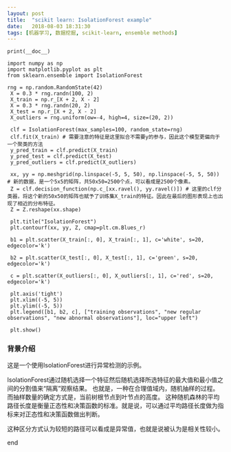 ```yaml
---
layout: post
title:  "scikit learn: IsolationForest example"
date:   2018-08-03 18:31:30
tags: [机器学习, 数据挖掘, scikit-learn, ensemble methods]
---
```


    print(__doc__)

    import numpy as np
    import matplotlib.pyplot as plt
    from sklearn.ensemble import IsolationForest

    rng = np.random.RandomState(42)
     X = 0.3 * rng.randn(100, 2)
     X_train = np.r_[X + 2, X - 2]
     X = 0.3 * rng.randn(20, 2)
     X_test = np.r_[X + 2, X - 2]
     X_outliers = rng.uniform(ow=-4, high=4, size=(20, 2))

     clf = IsolationForest(max_samples=100, random_state=rng)
     clf.fit(X_train) # 需要注意的特征是这里拟合不需要y的参与，因此这个模型更偏向于一个聚类的方法
     y_pred_train = clf.predict(X_train)
     y_pred_test = clf.predict(X_test)
     y_pred_outliers = clf.predict(X_outliers)

     xx, yy = np.meshgrid(np.linspace(-5, 5, 50), np.linspace(-5, 5, 50)) # 新的数据，是一个5x5的矩阵，共50x50=2500个点，可以看成是2500个像素。
     Z = clf.decision_function(np.c_[xx.ravel(), yy.ravel()]) # 这里的clf分类器，将这个新的50x50的矩阵也赋予了训练集X_train的特征。因此在最后的图形表现上也出现了相近的分布特征。
     Z = Z.reshape(xx.shape)

     plt.title("IsolationForest")
     plt.contourf(xx, yy, Z, cmap=plt.cm.Blues_r)

     b1 = plt.scatter(X_train[:, 0], X_train[:, 1], c='white', s=20, edgecolor='k')

     b2 = plt.scatter(X_test[:, 0], X_test[:, 1], c='green', s=20, edgecolor='k')

     c = plt.scatter(X_outliers[:, 0], X_outliers[:, 1], c='red', s=20, edgecolor='k')

     plt.axis('tight')
     plt.xlim((-5, 5))
     plt.ylim((-5, 5))
     plt.legend([b1, b2, c], ["training observations", "new regular observations", "new abnormal observations"], loc="upper left")

     plt.show()






### 背景介绍
这是一个使用IsolationForest进行异常检测的示例。

IsolationForest通过随机选择一个特征然后随机选择所选特征的最大值和最小值之间的分割值来“隔离”观察结果。
也就是，一种在合理值域内，随机抽样的过程。
而抽样数量的确定方式是，当前树根节点到叶节点的高度。
这种随机森林的平均路径长度是衡量正态性和决策函数的标准。就是说，可以通过平均路径长度做为指标来对正态性和决策函数做出判断。

这种区分方式认为较短的路径可以看成是异常值，也就是说被认为是相关性较小。

end
